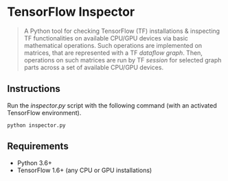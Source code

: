 # TensorFlow Inspector
> A Python tool for checking TensorFlow (TF) installations & inspecting TF functionalities on available CPU/GPU devices via basic mathematical operations. Such operations are implemented on matrices, that are represented with a TF *dataflow graph*. Then, operations on such matrices are run by TF *session* for selected graph parts across a set of available CPU/GPU devices.

## Instructions
Run the *inspector.py* script with the following command (with an activated TensorFlow environment).
```
python inspector.py
```

## Requirements
* Python 3.6+
* TensorFlow 1.6+ (any CPU or GPU installations)
